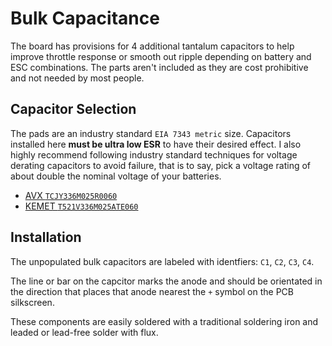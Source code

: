 # Bulk Capacitance

The board has provisions for 4 additional tantalum capacitors to help improve throttle response or smooth out ripple depending on battery and ESC combinations.  The parts aren't included as they are cost prohibitive and not needed by most people.

## Capacitor Selection

The pads are an industry standard `EIA 7343 metric` size.  Capacitors installed here **must be ultra low ESR** to have their desired effect. I also highly recommend following industry standard techniques for voltage derating capacitors to avoid failure, that is to say, pick a voltage rating of about double the nominal voltage of your batteries.

* [AVX `TCJY336M025R0060`](http://bit.ly/1RJzCWf)
* [KEMET `T521V336M025ATE060`](http://bit.ly/1mUuXWo)

## Installation

The unpopulated bulk capacitors are labeled with identfiers: `C1`, `C2`, `C3`, `C4`.

The line or bar on the capcitor marks the anode and should be orientated in the direction that places that anode nearest the `+` symbol on the PCB silkscreen.

These components are easily soldered with a traditional soldering iron and leaded or lead-free solder with flux.
